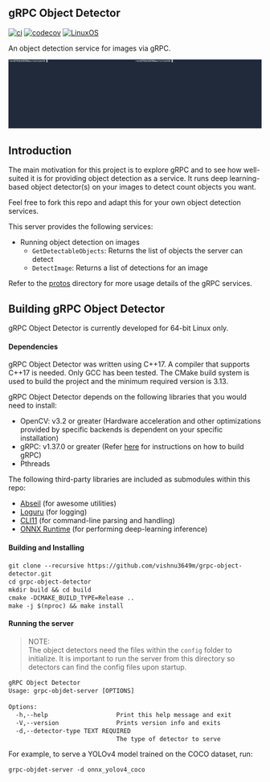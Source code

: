 gRPC Object Detector
--------------------
[![ci](https://img.shields.io/circleci/build/gh/vishnu3649m/grpc-object-detector?logo=circleci&style=flat)](https://app.circleci.com/pipelines/github/vishnu3649m/grpc-object-detector)
[![codecov](https://img.shields.io/codecov/c/github/vishnu3649m/grpc-object-detector?color=11a02b&logo=codecov&style=flat)](https://app.codecov.io/gh/vishnu3649m/grpc-object-detector)
[![LinuxOS](https://img.shields.io/badge/os-linux-lightgrey?style=flat)]()

An object detection service for images via gRPC.

![demo](examples/demo.gif)

## Introduction

The main motivation for this project is to explore gRPC and to see how well-suited 
it is for providing object detection as a service. It runs deep learning-based object 
detector(s) on your images to detect count objects you want.

Feel free to fork this repo and adapt this for your own object detection services.

This server provides the following services:
- Running object detection on images
    - `GetDetectableObjects`: Returns the list of objects the server can detect
    - `DetectImage`: Returns a list of detections for an image

Refer to the [protos](protos) directory for more usage details of the gRPC services.

## Building gRPC Object Detector
gRPC Object Detector is currently developed for 64-bit Linux only.

#### Dependencies 
gRPC Object Detector was written using C++17. A compiler that supports C++17 is needed.
Only GCC has been tested. The CMake build system is used to build the project
and the minimum required version is 3.13.

gRPC Object Detector depends on the following libraries that you would need to install:
- OpenCV: v3.2 or greater (Hardware acceleration and other optimizations provided by specific backends is dependent on your specific installation)
- gRPC: v1.37.0 or greater (Refer [here](https://github.com/grpc/grpc/blob/master/BUILDING.md) for instructions on how to build gRPC)
- Pthreads

The following third-party libraries are included as submodules within this repo:
- [Abseil](https://abseil.io/) (for awesome utilities)
- [Loguru](https://github.com/emilk/loguru) (for logging)
- [CLI11](https://github.com/CLIUtils/CLI11) (for command-line parsing and handling)
- [ONNX Runtime](https://www.onnxruntime.ai/) (for performing deep-learning inference)

#### Building and Installing
```
git clone --recursive https://github.com/vishnu3649m/grpc-object-detector.git
cd grpc-object-detector
mkdir build && cd build
cmake -DCMAKE_BUILD_TYPE=Release ..
make -j $(nproc) && make install
```

#### Running the server

> NOTE:</br>The object detectors need the files within the `config` folder to 
> initialize. It is important to run the server from this directory so detectors
> can find the config files upon startup.

```
gRPC Object Detector
Usage: grpc-objdet-server [OPTIONS]

Options:
  -h,--help                   Print this help message and exit
  -V,--version                Prints version info and exits
  -d,--detector-type TEXT REQUIRED
                              The type of detector to serve
```

For example, to serve a YOLOv4 model trained on the COCO dataset, run:
```shell
grpc-objdet-server -d onnx_yolov4_coco
```

